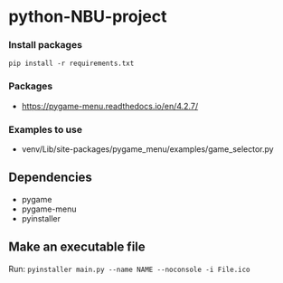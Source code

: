 # python-NBU-project
###

### Install packages 
`pip install -r requirements.txt`
### Packages
- https://pygame-menu.readthedocs.io/en/4.2.7/

### Examples to use
- venv/Lib/site-packages/pygame_menu/examples/game_selector.py

## Dependencies
- pygame
- pygame-menu
- pyinstaller

## Make an executable file
Run:
`pyinstaller main.py --name NAME --noconsole -i File.ico`

[comment]: <> (## TODO)

[comment]: <> (- [ ] Menu flow)

[comment]: <> (- [ ] Start the game)

[comment]: <> (- [ ] Create Player)

[comment]: <> (- [ ] Move Player)

[comment]: <> (- [ ] Create Enemy)

[comment]: <> (- [ ] Create Alien or Boss)

[comment]: <> (- [ ] Shoot bullet from Player)
